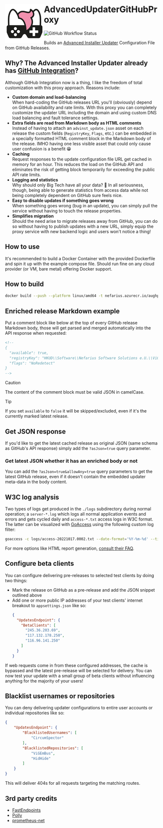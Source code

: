 # <img src="assets/NSS-128x128.png" align="left" />AdvancedUpdaterGitHubProxy

![GitHub Workflow Status](https://img.shields.io/github/actions/workflow/status/nefarius/AdvancedUpdaterGitHubProxy/docker-image.yml)

Builds an [Advanced Installer Updater](https://www.advancedinstaller.com/user-guide/updater.html) Configuration File
from GitHub Releases.

## Why? The Advanced Installer Updater already has [GitHub Integration](https://www.advancedinstaller.com/user-guide/qa-github-updater-integration.html#qa-github-updater-integration)?

Although GitHub Integration now is a thing, I like the freedom of total customization with this proxy approach.
Reasons include:

- **Custom domain and load-balancing**  
  When hard-coding the GitHub releases URL you'll (obviously) depend on GitHub availability and rate limits. With this
  proxy you can completely customize the updater URL including the domain and using custom DNS load balancing and fault
  tolerance settings.
- **Extra fields are read from Markdown body as HTML comments**  
  Instead of having to attach an `advinst_update.json` asset on each release the custom fields (`RegistryKey`, `Flags`,
  etc.) can be embedded in a specially formatted HTML comment block in the Markdown body of the release. IMHO having one
  less visible asset that could only cause user confusion is a benefit 😁
- **Caching**  
  Request responses to the update configuration file URL get cached in memory for an hour. This reduces the load on the
  GitHub API and eliminates the risk of getting block temporarily for exceeding the public API rate limits.
- **Logging and statistics**  
  Why should only Big Tech have all your data? 🤣 In all seriousness, though, being able to generate statistics from
  access data while not being completely dependent on GitHub sure feels nice.
- **Easy to disable updates if something goes wrong**  
  When something goes wrong (bug in an update), you can simply pull the service without having to touch the release
  properties.
- **Simplifies migration**  
  Should the need arise to migrate releases away from GitHub, you can do so without having to publish updates with a new
  URL, simply equip the proxy service with new backend logic and users won't notice a thing!

## How to use

It's recommended to build a Docker Container with the provided Dockerfile and spin it up with the example compose file.
Should run fine on any cloud provider (or VM, bare metal) offering Docker support.

## How to build

```bash
docker build --push --platform linux/amd64 -t nefarius.azurecr.io/aughp:dev .
```

## Enriched release Markdown example

Put a comment block like below at the top of every GitHub release Markdown body, those will get parsed and merged
automatically into the API response when requested:

```md
<!--
{
  "available": true,
  "registryKey": "HKUD\\Software\\Nefarius Software Solutions e.U.\\ViGEm Bus Driver\\Version",
  "flags": "NoRedetect"
}
-->
```

> [!CAUTION]
> The content of the comment block must be valid JSON in camelCase.

> [!TIP]
> If you set `available` to `false` it will be skipped/excluded, even if it's the currently marked latest release.

## Get JSON response

If you'd like to get the latest cached release as original JSON (same schema as GitHub's API response) simply add the
`?asJson=true` query parameter.

### Get latest JSON whether it has an enriched body or not

You can add the `?asJson=true&allowAny=true` query parameters to get the latest GitHub release, even if it doesn't
contain the embedded updater meta-data in the body content.

## W3C log analysis

Two types of logs get produced in the `./logs` subdirectory during normal operation; a `server-*.log` which logs all
normal application events and errors and gets cycled daily and `access-*.txt` access logs in W3C format. The latter can
be visualized with [GoAccess](https://goaccess.io/) using the following custom log filter:

```bash
goaccess -c logs/access-20221017.0002.txt --date-format='%Y-%m-%d' --time-format='%H:%M:%S' --log-format='%d %t %h %^ %^ %^ %^ %m %U %^ %s %L %^ %v %u %^ %^'
```

For more options like HTML report generation, [consult their FAQ](https://goaccess.io/faq).

## Configure beta clients

You can configure delivering pre-releases to selected test clients by doing two things:

- Mark the release on GitHub as a pre-release and add the JSON snippet outlined above
- Add one or more public IP addresses of your test clients' internet breakout to `appsettings.json` like so:
  ```json
  {
    "UpdatesEndpoint": {
      "BetaClients": [
        "245.36.203.69",
        "117.132.178.250",
        "116.96.141.250"
      ]
    }
  }
  ```   

If web requests come in from these configured addresses, the cache is bypassed and the latest pre-release will be
selected for delivery. You can now test your update with a small group of beta clients without influencing anything for
the majority of your users!

## Blacklist usernames or repositories

You can deny delivering updater configurations to entire user accounts or individual repositories like so:

```json
{
    "UpdatesEndpoint": {
        "BlacklistedUsernames": [
            "CircumSpector"
        ],
        "BlacklistedRepositories": [
            "ViGEmBus",
            "HidHide"
        ]
    }
}
```

This will deliver 404s for all requests targeting the matching routes.

## 3rd party credits

- [FastEndpoints](https://github.com/FastEndpoints/Library)
- [Polly](https://github.com/App-vNext/Polly)
- [prometheus-net](https://github.com/prometheus-net/prometheus-net)
